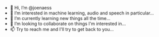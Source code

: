 - 👋 Hi, I’m @joenaess
- 👀 I’m interested in machine learning, audio and speech in particular...
- 🌱 I’m currently learning new things all the time...
- 💞️ I’m looking to collaborate on things I'm interested in...
- 📫 Try to reach me and I'll try to get back to you...

<!---
joenaess/joenaess is a ✨ special ✨ repository because its `README.md` (this file) appears on your GitHub profile.
You can click the Preview link to take a look at your changes.
--->
